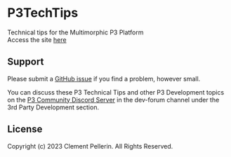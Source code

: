 # P3TechTips
Technical tips for the Multimorphic P3 Platform  
Access the site [here](https://clempo2.github.io/P3TechTips/index.html)

## Support

Please submit a [GitHub issue](https://github.com/clempo2/P3TechTips/issues) if you find a problem, however small.

You can discuss these P3 Technical Tips and other P3 Development topics on the [P3 Community Discord Server](https://discord.gg/GuKGcaDkjd) in the dev-forum channel under the 3rd Party Development section.

## License

Copyright (c) 2023 Clement Pellerin. All Rights Reserved.
